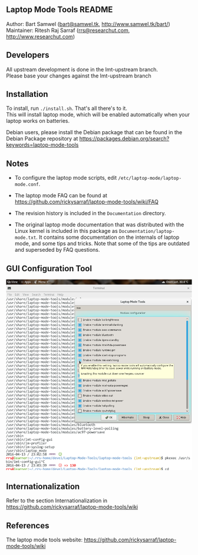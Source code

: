 Laptop Mode Tools README
------------------------

Author:  Bart Samwel ([bart@samwel.tk](mailto:bart@samwel.tk), <http://www.samwel.tk/bart/>)  
Maintainer: Ritesh Raj Sarraf ([rrs@researchut.com](mailto:rrs@researchut.com), <http://www.researchut.com>)


Developers
----------

All upstream development is done in the lmt-upstream branch.  
Please base your changes against the lmt-upstream branch


Installation
------------

To install, run `./install.sh`. That's all there's to it.  
This will install laptop mode, which will be enabled automatically
when your laptop works on batteries.

Debian users, please install the Debian package that can
be found in the Debian Package repository at <https://packages.debian.org/search?keywords=laptop-mode-tools>


Notes
-----

* To configure the laptop mode scripts, edit `/etc/laptop-mode/laptop-mode.conf`.

* The laptop mode FAQ can be found at <https://github.com/rickysarraf/laptop-mode-tools/wiki/FAQ>

* The revision history is included in the `Documentation` directory.

* The original laptop mode documentation that was distributed with the Linux
  kernel is included in this package as `Documentation/laptop-mode.txt`. It
  contains some documentation on the internals of laptop mode, and some tips
  and tricks. Note that some of the tips are outdated and superseded by FAQ
  questions.

GUI Configuration Tool
----------------------
![lmt-config-gui](https://github.com/rickysarraf/__pr0n/raw/master/LMT%20GUI.png)

Internationalization
----------------------
Refer to the section Internationalization in https://github.com/rickysarraf/laptop-mode-tools/wiki

References
----------

The laptop mode tools website: <https://github.com/rickysarraf/laptop-mode-tools/wiki>
